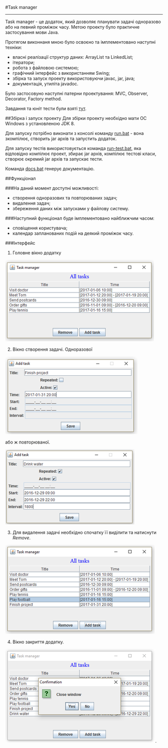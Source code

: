 #Task manager
***
Task manager - це додаток, який дозволяє планувати задачі одноразово або на певний проміжок часу. 
Метою проекту було практичне застосування мови Java.

Протягом виконнаня мною було освоєно та імплементовано наступні техніки:

* власні реалізації структур даних: ArrayList та LinkedList;
* ітератори;
* робота з файловою системою;
* графічний інтерфейс з використанням Swing;
* збірка та запуск проекту використовуючи javac, jar, java;
* документація, утиліта javadoc.

Було застосовуно наступні патерни проектування: MVC, Observer, Decorator, Factory method.

Завдання та юніт тести були взяті [тут](./samples/assignment.pdf).

##Збірка і запуск проекту
Для збірки проекту необхідно мати OC Windows з установленою JDK 8.

Для запуску потрібно виконати з консолі команду [run.bat](./run.bat) - вона зкомпілює, 
створить jar архів та запустить додаток.

Для запуску тестів використовується команда [run-test.bat](./run-test.bat), яка відповідно компілює проект, 
збирає jar архів, компілює тестові класи, створює окремий jar архів та запускає тести.

Команда [docs.bat](./docs.bat) генерує документацію.

##Функціонал

###На даний момент доступні можливості:
* створення одноразових та повторюваних задач;
* видалення задач;
* збереження даних між запусками у файлову систему.

###Наступний функціонал буде імплементовано найближчим часом:
* сповіщення користувача;
* календар запланованих подій на деякий проміжок часу.


###Інтерфейс
1. Головне вікно додатку 

![main-window](./samples/main-window.PNG)

2. Вікно створення задачі. Одноразової

![add-non-repeated-task-window](./samples/add-non-repeated-task-window.PNG)

або ж повторюваної.

![add-repeated-task-window](./samples/add-repeated-task-window.PNG)

3. Для видалення задачі необхідно спочатку її виділити та натиснути _Remove_.

![remove-window](./samples/remove-window.PNG)

4. Вікно закриття додатку.

![confirmation-window](./samples/confirmation-window.PNG).